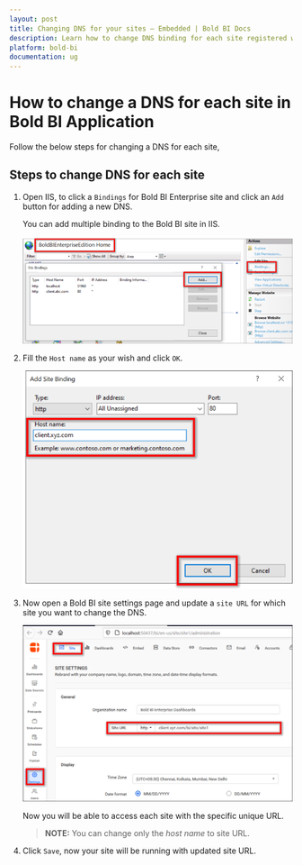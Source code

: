 ```yaml
---
layout: post
title: Changing DNS for your sites – Embedded | Bold BI Docs
description: Learn how to change DNS binding for each site registered with Bold BI application that are used for embedded scenarios.
platform: bold-bi
documentation: ug
---
```


# How to change a DNS for each site in Bold BI Application

Follow the below steps for changing a DNS for each site,

## Steps to change DNS for each site

1. Open IIS, to click a `Bindings` for Bold BI Enterprise site and click an `Add` button for adding a new DNS.

   You can add multiple binding to the Bold BI site in IIS.

   ![New Binding](/static/assets/embedded/faq/images/new-binding.png)

2. Fill the `Host name` as your wish and click `OK`.

    ![Save Binding](/static/assets/embedded/faq/images/save-binding.png)

3. Now open a Bold BI site settings page and update a `site URL` for which site you want to change the DNS.

    ![Update Site URL](/static/assets/embedded/faq/images/update-site-url.png)

    Now you will be able to access each site with the specific unique URL.

    > **NOTE:** You can change only the *host name* to site URL.

 4. Click `Save`, now your site will be running with updated site URL.